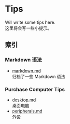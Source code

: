 # Tips
Will write some tips here.  
这里将会写一些小提示。

## 索引
### Markdown 语法
- [markdown.md](https://github.com/yzy613/tips/blob/master/markdown.md)  
归档了一些 Markdown 语法

### Purchase Computer Tips
- [desktop.md](https://github.com/yzy613/tips/blob/master/computer/desktop.md)  
桌面电脑
- [peripherals.md](https://github.com/yzy613/tips/blob/master/computer/peripherals.md)  
外设